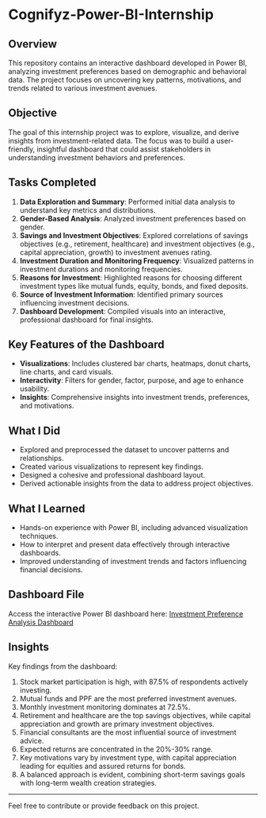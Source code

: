 # Cognifyz-Power-BI-Internship

## Overview
This repository contains an interactive dashboard developed in Power BI, analyzing investment preferences based on demographic and behavioral data. The project focuses on uncovering key patterns, motivations, and trends related to various investment avenues.

## Objective
The goal of this internship project was to explore, visualize, and derive insights from investment-related data. The focus was to build a user-friendly, insightful dashboard that could assist stakeholders in understanding investment behaviors and preferences.

## Tasks Completed
1. **Data Exploration and Summary**: Performed initial data analysis to understand key metrics and distributions.
2. **Gender-Based Analysis**: Analyzed investment preferences based on gender.
3. **Savings and Investment Objectives**: Explored correlations of savings objectives (e.g., retirement, healthcare) and investment objectives (e.g., capital appreciation, growth) to investment avenues rating.
4. **Investment Duration and Monitoring Frequency**: Visualized patterns in investment durations and monitoring frequencies.
5. **Reasons for Investment**: Highlighted reasons for choosing different investment types like mutual funds, equity, bonds, and fixed deposits.
6. **Source of Investment Information**: Identified primary sources influencing investment decisions.
7. **Dashboard Development**: Compiled visuals into an interactive, professional dashboard for final insights.

## Key Features of the Dashboard
- **Visualizations**: Includes clustered bar charts, heatmaps, donut charts, line charts, and card visuals.
- **Interactivity**: Filters for gender, factor, purpose, and age to enhance usability.
- **Insights**: Comprehensive insights into investment trends, preferences, and motivations.

## What I Did
- Explored and preprocessed the dataset to uncover patterns and relationships.
- Created various visualizations to represent key findings.
- Designed a cohesive and professional dashboard layout.
- Derived actionable insights from the data to address project objectives.

## What I Learned
- Hands-on experience with Power BI, including advanced visualization techniques.
- How to interpret and present data effectively through interactive dashboards.
- Improved understanding of investment trends and factors influencing financial decisions.

## Dashboard File
Access the interactive Power BI dashboard here: [Investment Preference Analysis Dashboard](https://github.com/KomalSharma0/Cognifyz-Power-BI-Internship/blob/main/Investment%20Preference%20-%20Dashboard.pbix)

## Insights
Key findings from the dashboard:
1. Stock market participation is high, with 87.5% of respondents actively investing.
2. Mutual funds and PPF are the most preferred investment avenues.
3. Monthly investment monitoring dominates at 72.5%.
4. Retirement and healthcare are the top savings objectives, while capital appreciation and growth are primary investment objectives.
5. Financial consultants are the most influential source of investment advice.
6. Expected returns are concentrated in the 20%-30% range.
7. Key motivations vary by investment type, with capital appreciation leading for equities and assured returns for bonds.
8. A balanced approach is evident, combining short-term savings goals with long-term wealth creation strategies.

---
Feel free to contribute or provide feedback on this project.

